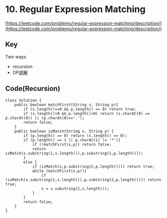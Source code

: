 # 10. Regular Expression Matching
[https://leetcode.com/problems/regular-expression-matching/description/](https://leetcode.com/problems/regular-expression-matching/description/)

## Key
Two ways
* recursion
* DP[讲解](https://leetcode.com/problems/regular-expression-matching/discuss/)

## Code(Recursion)
```
class Solution {
    public boolean matchFirst(String s, String p){
        if (s.length()==0 && p.length() == 0) return true;
        if (s.length()>0 && p.length()>0) return (s.charAt(0) == p.charAt(0)) || (p.charAt(0)=='.');
        return false;
    }
    public boolean isMatch(String s, String p) {
        if (p.length() == 0) return (s.length() == 0);
        if (p.length() == 1 || p.charAt(1) != '*'){
            if (!matchFirst(s,p)) return false;
            return isMatch(s.substring(1,s.length()),p.substring(1,p.length()));
        }
        else {
            if (isMatch(s,p.substring(2,p.length()))) return true;
            while (matchFirst(s,p)){
                if (isMatch(s.substring(1,s.length()),p.substring(2,p.length()))) return true;
                s = s.substring(1,s.length());
            }
        }
        return false;
    }
}
```
